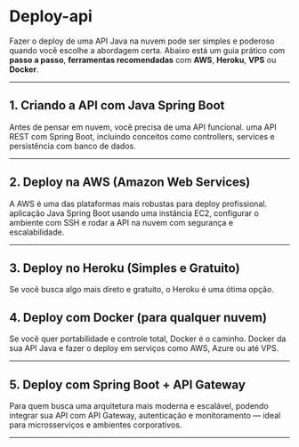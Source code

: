 # Deploy-api

Fazer o deploy de uma API Java na nuvem pode ser simples e poderoso quando você escolhe a abordagem certa. Abaixo está um guia prático com **passo a passo**, **ferramentas recomendadas**  com **AWS**, **Heroku**, **VPS** ou **Docker**.

---

##  1. Criando a API com Java Spring Boot

Antes de pensar em nuvem, você precisa de uma API funcional. uma API REST com Spring Boot, incluindo conceitos como controllers, services e persistência com banco de dados.

---

##  2. Deploy na AWS (Amazon Web Services)

A AWS é uma das plataformas mais robustas para deploy profissional. aplicação Java Spring Boot usando uma instância EC2, configurar o ambiente com SSH e rodar a API na nuvem com segurança e escalabilidade.

---

##  3. Deploy no Heroku (Simples e Gratuito)

Se você busca algo mais direto e gratuito, o Heroku é uma ótima opção.


##  4. Deploy com Docker (para qualquer nuvem)

Se você quer portabilidade e controle total, Docker é o caminho. Docker da sua API Java e fazer o deploy em serviços como AWS, Azure ou até VPS.

---

##  5. Deploy com Spring Boot + API Gateway

Para quem busca uma arquitetura mais moderna e escalável, podendo integrar sua API com API Gateway, autenticação e monitoramento — ideal para microsserviços e ambientes corporativos.

---

